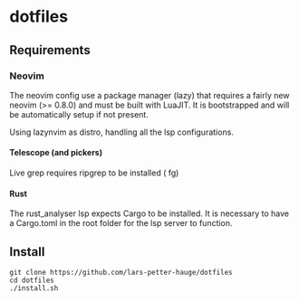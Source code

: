 # dotfiles

## Requirements

### Neovim

The neovim config use a package manager (lazy) that requires a fairly
new neovim (>= 0.8.0) and must be built with LuaJIT. It is bootstrapped
and will be automatically setup if not present.

Using lazynvim as distro, handling all the lsp configurations.

#### Telescope (and pickers)

Live grep requires ripgrep to be installed (<leader> fg)

#### Rust

The rust_analyser lsp expects Cargo to be installed. It is necessary to
have a Cargo.toml in the root folder for the lsp server to function.

## Install

```
git clone https://github.com/lars-petter-hauge/dotfiles
cd dotfiles
./install.sh
```
